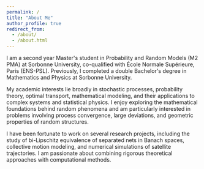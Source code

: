 ```yaml
---
permalink: /
title: "About Me"
author_profile: true
redirect_from: 
  - /about/
  - /about.html
---
```


I am a second year Master's student in Probability and Random Models (M2 PMA) at Sorbonne University, co-qualified with École Normale Supérieure, Paris (ENS-PSL). Previously, I completed a double Bachelor's degree in Mathematics and Physics at Sorbonne University.

My academic interests lie broadly in stochastic processes, probability theory, optimal transport, mathematical modeling, and their applications to complex systems and statistical physics. I enjoy exploring the mathematical foundations behind random phenomena and am particularly interested in problems involving process convergence, large deviations, and geometric properties of random structures.

I have been fortunate to work on several research projects, including the study of bi-Lipschitz equivalence of separated nets in Banach spaces, collective motion modeling, and numerical simulations of satellite trajectories. I am passionate about combining rigorous theoretical approaches with computational methods.

